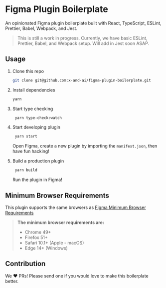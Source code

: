 # Figma Plugin Boilerplate

An opinionated Figma plugin boilerplate built with React, TypeScript, ESLint, Prettier, Babel, Webpack, and Jest.

> This is still a work in progress. Currently, we have basic ESLint, Prettier, Babel, and Webpack setup. Will add in Jest soon ASAP.

## Usage

1. Clone this repo

   ```sh
   git clone git@github.com:x-and-ai/figma-plugin-boilerplate.git
   ```

2. Install dependencies

   ```sh
   yarn
   ```

3. Start type checking

   ```sh
    yarn type-check:watch
   ```

4. Start developing plugin

   ```sh
    yarn start
   ```

   Open Figma, create a new plugin by importing the `manifest.json`, then have fun hacking!

5. Build a production plugin

   ```sh
    yarn build
   ```

   Run the plugin in Figma!

## Minimum Browser Requirements

This plugin supports the same browsers as [Figma Minimum Browser Requirements](https://help.figma.com/article/10-supported-platforms-and-browsers#browser)

> **The minimum browser requirements are:**
>
> - Chrome 49+
> - Firefox 51+
> - Safari 10.1+ (Apple - macOS)
> - Edge 14+ (Windows)

## Contribution

We ❤️ PRs! Please send one if you would love to make this boilerplate better.
